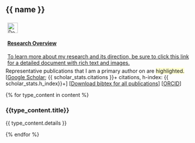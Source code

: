 ## <i class="fa fa-chevron-right"></i> {{ name }}
<div class="well" style="padding:5px">
<div class="media">
<div class="media-left media-middle col-xs-1 col-sm-1 col-md-1 col-lg-1">
<img class="media-object img-rounded" style="width:2em" src="/images/notion.png" alt="Deatiled Research Overview">
</div>
<h4 class="media-heading"><a href="https://gjchen.notion.site/" target="_blank">Research Overview</a>
</h4>
<div class="media-body media-middle">
<p style="margin:0">
<a href="https://gjchen.notion.site/" target="_blank">
To learn more about my research and its direction, be sure to click this link for a detailed document with rich text and images.
</a>
</p>
</div>
</div>
</div>
Representative publications that I am a primary author on are
<span style='background-color: #ffffd0'>highlighted.</span>
<br>
[<a href="https://scholar.google.com/citations?user={{ scholar_id }}" target="_blank">Google Scholar</a>; {{ scholar_stats.citations }}+ citations, h-index: {{ scholar_stats.h_index}}+]
[<a href="/data/bibtex/all.bib" download="gjchen.bib">Download bibtex for all publications</a>]
[<a href="https://orcid.org/0000-0001-9457-9583" target="_blank">ORCID</a>]

{% for type_content in content %}

### <i class="fa fa-chevron-right"></i> {{type_content.title}}

{{ type_content.details }}

{% endfor %}


